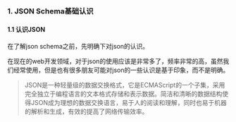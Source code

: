 ### 1. JSON Schema基础认识


#### 1.1 认识JSON
在了解json schema之前，先明确下对json的认识。

在现在的web开发领域，对于json的使用应该是非常多了，频率非常的高，虽然我们经常使用，但是也有很多朋友可能对json的一些认识是基于印象，而不是明确。

> JSON是一种轻量级的数据交换格式，它是ECMAScript的一个子集，采用完全独立于编程语言的文本格式存储和表示数据。简洁和清晰的数据结构使得JSON成为理想的数据交换语言，易于人的阅读和理解，同时也易于机器的解析和生成，有效的提高了网络传输效率。

